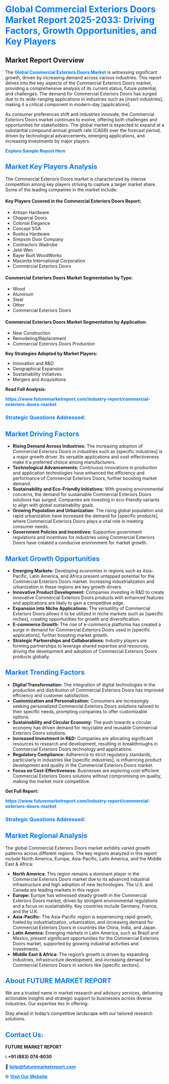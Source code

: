 <h1 style="color: #007BFF;">Global Commercial Exteriors Doors Market Report 2025-2033: Driving Factors, Growth Opportunities, and Key Players</h1>

<section id="overview">
<h2>Market Report Overview</h2>
<p>The <a href="https://www.futuremarketreport.com/industry-report/commercial-exteriors-doors-market" style="color: #007BFF; text-decoration: none;"><strong>Global Commercial Exteriors Doors Market</strong></a> is witnessing significant growth, driven by increasing demand across various industries. This report delves into the key aspects of the Commercial Exteriors Doors market, providing a comprehensive analysis of its current status, future potential, and challenges. The demand for Commercial Exteriors Doors has surged due to its wide-ranging applications in industries such as [insert industries], making it a critical component in modern-day [applications].</p>
<p>As consumer preferences shift and industries innovate, the Commercial Exteriors Doors market continues to evolve, offering both challenges and opportunities for stakeholders. The global market is expected to expand at a substantial compound annual growth rate (CAGR) over the forecast period, driven by technological advancements, emerging applications, and increasing investments by major players.</p>
</section>

<section id="overview">
<p><a href="https://www.futuremarketreport.com/request-sample/reportId=110558" style="color: #007BFF; text-decoration: none;"><strong>Explore Sample Report Here</strong></a></p>
</section>

<section id="key-players">
<h2 style="color: #007BFF;">Market Key Players Analysis</h2>
<p>The Commercial Exteriors Doors market is characterized by intense competition among key players striving to capture a larger market share. Some of the leading companies in the market include:</p>
<h4>Key Players Covered in the Commercial Exteriors Doors Report:</h4>
<ul><li>Artisan Hardware</li><li>Chaparral Doors</li><li>Colonial Elegance</li><li>Concept SGA</li><li>Rustica Hardware</li><li>Simpson Door Company</li><li>Contractors Wadrobe</li><li>Jeld-Wen</li><li>Bayer Built WoodWorks</li><li>Masonite International Corporation</li><li>Commercial Exteriors Doors</li></ul>
<h4>Commercial Exteriors Doors Market Segmentation by Type:</h4>
<ul><li>Wood</li><li>Aluminum</li><li>Steel</li><li>Other</li><li>Commercial Exteriors Doors</li></ul>

<h4>Commercial Exteriors Doors Market Segmentation by Application:</h4>
<ul><li>New Construction</li><li>Remodeling/Replacement</li><li>Commercial Exteriors Doors Production</li></ul>
<p><strong>Key Strategies Adopted by Market Players:</strong></p>
<ul>
<li>Innovation and R&D</li>
<li>Geographical Expansion</li>
<li>Sustainability Initiatives</li>
<li>Mergers and Acquisitions</li>
</ul>
</section>

<section>
<p><strong>Read Full Analysis: </strong></p><a href="https://www.futuremarketreport.com/industry-report/commercial-exteriors-doors-market" style="color: #007BFF; text-decoration: none;"><strong>https://www.futuremarketreport.com/industry-report/commercial-exteriors-doors-market</strong></a>
<h3 style="color: #007BFF;">Strategic Questions Addressed:</h3>
</section>

<section id="driving-factors">
<h2 style="color: #007BFF;">Market Driving Factors</h2>
<ul>
<li><strong>Rising Demand Across Industries:</strong> The increasing adoption of Commercial Exteriors Doors in industries such as [specific industries] is a major growth driver. Its versatile applications and cost-effectiveness make it a preferred choice among manufacturers.</li>
<li><strong>Technological Advancements:</strong> Continuous innovations in production and application technologies have enhanced the efficiency and performance of Commercial Exteriors Doors, further boosting market demand.</li>
<li><strong>Sustainability and Eco-Friendly Initiatives:</strong> With growing environmental concerns, the demand for sustainable Commercial Exteriors Doors solutions has surged. Companies are investing in eco-friendly variants to align with global sustainability goals.</li>
<li><strong>Growing Population and Urbanization:</strong> The rising global population and rapid urbanization have increased the demand for [specific products], where Commercial Exteriors Doors plays a vital role in meeting consumer needs.</li>
<li><strong>Government Policies and Incentives:</strong> Supportive government regulations and incentives for industries using Commercial Exteriors Doors have created a conducive environment for market growth.</li>
</ul>
</section>

<section id="growth-opportunities">
<h2 style="color: #007BFF;">Market Growth Opportunities</h2>
<ul>
<li><strong>Emerging Markets:</strong> Developing economies in regions such as Asia-Pacific, Latin America, and Africa present untapped potential for the Commercial Exteriors Doors market. Increasing industrialization and urbanization in these regions are key growth drivers.</li>
<li><strong>Innovative Product Development:</strong> Companies investing in R&D to create innovative Commercial Exteriors Doors products with enhanced features and applications are likely to gain a competitive edge.</li>
<li><strong>Expansion into Niche Applications:</strong> The versatility of Commercial Exteriors Doors allows it to be utilized in niche markets such as [specific niches], creating opportunities for growth and diversification.</li>
<li><strong>E-commerce Growth:</strong> The rise of e-commerce platforms has created a surge in demand for Commercial Exteriors Doors used in [specific applications], further boosting market growth.</li>
<li><strong>Strategic Partnerships and Collaborations:</strong> Industry players are forming partnerships to leverage shared expertise and resources, driving the development and adoption of Commercial Exteriors Doors products globally.</li>
</ul>
</section>

<section id="trending-factors">
<h2 style="color: #007BFF;">Market Trending Factors</h2>
<ul>
<li><strong>Digital Transformation:</strong> The integration of digital technologies in the production and distribution of Commercial Exteriors Doors has improved efficiency and customer satisfaction.</li>
<li><strong>Customization and Personalization:</strong> Consumers are increasingly seeking personalized Commercial Exteriors Doors solutions tailored to their specific needs, prompting companies to offer customizable options.</li>
<li><strong>Sustainability and Circular Economy:</strong> The push towards a circular economy has driven demand for recyclable and reusable Commercial Exteriors Doors solutions.</li>
<li><strong>Increased Investment in R&D:</strong> Companies are allocating significant resources to research and development, resulting in breakthroughs in Commercial Exteriors Doors technology and applications.</li>
<li><strong>Regulatory Compliance:</strong> Adherence to strict regulatory standards, particularly in industries like [specific industries], is influencing product development and quality in the Commercial Exteriors Doors market.</li>
<li><strong>Focus on Cost-Effectiveness:</strong> Businesses are exploring cost-efficient Commercial Exteriors Doors solutions without compromising on quality, making the market more competitive.</li>
</ul>
</section>

<section>
<p><strong>Get Full Report: </strong></p><a href="https://www.futuremarketreport.com/industry-report/commercial-exteriors-doors-market" style="color: #007BFF; text-decoration: none;"><strong>https://www.futuremarketreport.com/industry-report/commercial-exteriors-doors-market</strong></a>
<h3 style="color: #007BFF;">Strategic Questions Addressed:</h3>
</section>


<section id="regional-analysis">
<h2 style="color: #007BFF;">Market Regional Analysis</h2>
<p>The global Commercial Exteriors Doors market exhibits varied growth patterns across different regions. The key regions analyzed in this report include North America, Europe, Asia-Pacific, Latin America, and the Middle East & Africa:</p>
<ul>
<li><strong>North America:</strong> This region remains a dominant player in the Commercial Exteriors Doors market due to its advanced industrial infrastructure and high adoption of new technologies. The U.S. and Canada are leading markets in this region.</li>
<li><strong>Europe:</strong> Europe has witnessed steady growth in the Commercial Exteriors Doors market, driven by stringent environmental regulations and a focus on sustainability. Key countries include Germany, France, and the U.K.</li>
<li><strong>Asia-Pacific:</strong> The Asia-Pacific region is experiencing rapid growth, fueled by industrialization, urbanization, and increasing demand for Commercial Exteriors Doors in countries like China, India, and Japan.</li>
<li><strong>Latin America:</strong> Emerging markets in Latin America, such as Brazil and Mexico, present significant opportunities for the Commercial Exteriors Doors market, supported by growing industrial activities and investments.</li>
<li><strong>Middle East & Africa:</strong> The region’s growth is driven by expanding industries, infrastructure development, and increasing demand for Commercial Exteriors Doors in sectors like [specific sectors].</li>
</ul>
</section>

<footer>
<h2 style="color: #007BFF;">About FUTURE MARKET REPORT</h2>
<p>We are a trusted name in market research and advisory services, delivering actionable insights and strategic support to businesses across diverse industries. Our expertise lies in offering:</p>

<p>Stay ahead in today’s competitive landscape with our tailored research solutions.</p>

<h2 style="color: #007BFF;">Contact Us:</h2>
<p><strong>FUTURE MARKET REPORT</strong></p>
<p>📞 <strong>+91 (883) 074-8030</strong></p>
<p>📧 <strong><a href="mailto:help@futuremarketreport.com" style="color: #007BFF;">help@futuremarketreport.com</a></strong></p>
<p>🌐 <strong><a href="https://www.futuremarketreport.com/" style="color: #007BFF;">Visit Our Website</a></strong></p>
</footer>